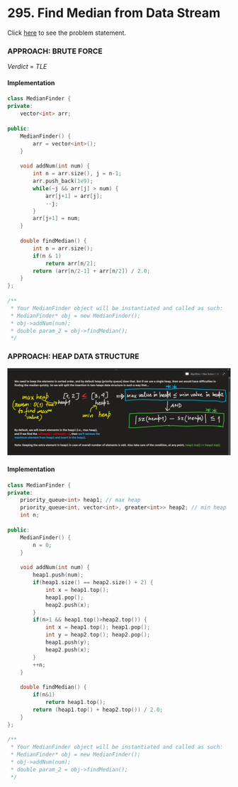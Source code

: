 # 295. Find Median from Data Stream
Click [here](https://leetcode.com/problems/find-median-from-data-stream/description/) to see the problem statement.   

### APPROACH: BRUTE FORCE
$Verdict\ =\ TLE$   

#### Implementation
```cpp
class MedianFinder {
private:
    vector<int> arr;

public:
    MedianFinder() {
        arr = vector<int>();
    }
    
    void addNum(int num) {
        int n = arr.size(), j = n-1;
        arr.push_back(1e9);
        while(~j && arr[j] > num) {
            arr[j+1] = arr[j];
            --j;
        }
        arr[j+1] = num;
    }
    
    double findMedian() {
        int n = arr.size();
        if(n & 1)
            return arr[n/2];
        return (arr[n/2-1] + arr[n/2]) / 2.0;
    }
};

/**
 * Your MedianFinder object will be instantiated and called as such:
 * MedianFinder* obj = new MedianFinder();
 * obj->addNum(num);
 * double param_2 = obj->findMedian();
 */
```

### APPROACH: HEAP DATA STRUCTURE
![problem explanation image](https://github.com/sahsan73/cp/blob/main/Problems-%26%26-Solutions/LeetCode/assets/images/295-explanation.png)   

#### Implementation
```cpp
class MedianFinder {
private:
    priority_queue<int> heap1; // max heap
    priority_queue<int, vector<int>, greater<int>> heap2; // min heap
    int n;

public:
    MedianFinder() {
        n = 0;
    }
    
    void addNum(int num) {
        heap1.push(num);
        if(heap1.size() == heap2.size() + 2) {
            int x = heap1.top();
            heap1.pop();
            heap2.push(x);
        }
        if(n>1 && heap1.top()>heap2.top()) {
            int x = heap1.top(); heap1.pop();
            int y = heap2.top(); heap2.pop();
            heap1.push(y);
            heap2.push(x);
        }
        ++n;
    }
    
    double findMedian() {
        if(n&1)
            return heap1.top();
        return (heap1.top() + heap2.top()) / 2.0;
    }
};

/**
 * Your MedianFinder object will be instantiated and called as such:
 * MedianFinder* obj = new MedianFinder();
 * obj->addNum(num);
 * double param_2 = obj->findMedian();
 */
```
